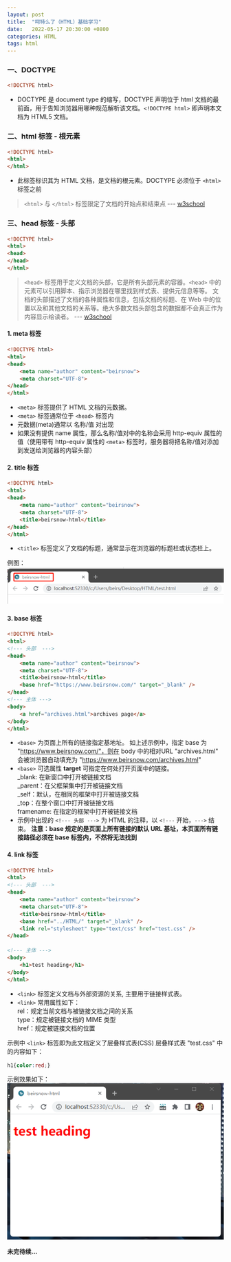 ```yaml
---
layout: post
title:  "呵特么了（HTML）基础学习"
date:   2022-05-17 20:30:00 +0800
categories: HTML
tags: html
---
```


### 一、DOCTYPE
```html
<!DOCTYPE html>
```
- DOCTYPE 是 document type 的缩写，DOCTYPE 声明位于 html 文档的最前面，用于告知浏览器用哪种规范解析该文档。`<!DOCTYPE html>` 即声明本文档为 HTML5 文档。

### 二、html 标签 - 根元素
```html
<!DOCTYPE html>
<html>
</html>
```
- 此标签标识其为 HTML 文档，是文档的根元素。DOCTYPE 必须位于 `<html>` 标签之前
>`<html>` 与 `</html>` 标签限定了文档的开始点和结束点 --- [w3school](https://www.w3school.com.cn)

### 三、head 标签 - 头部
```html
<!DOCTYPE html>
<html>
<head>
</head>    
</html>
```
>`<head>` 标签用于定义文档的头部，它是所有头部元素的容器。`<head>` 中的元素可以引用脚本、指示浏览器在哪里找到样式表、提供元信息等等。
文档的头部描述了文档的各种属性和信息，包括文档的标题、在 Web 中的位置以及和其他文档的关系等。绝大多数文档头部包含的数据都不会真正作为内容显示给读者。 --- [w3school](https://www.w3school.com.cn)

#### 1. meta 标签
```html
<!DOCTYPE html>
<html>
<head>
    <meta name="author" content="beirsnow">
    <meta charset="UTF-8">
</head>    
</html>
```
- `<meta>` 标签提供了 HTML 文档的元数据。
- `<meta>` 标签通常位于 `<head>` 标签内
- 元数据(meta)通常以 名称/值 对出现
- 如果没有提供 name 属性，那么名称/值对中的名称会采用 http-equiv 属性的值（使用带有 http-equiv 属性的 `<meta>` 标签时，服务器将把名称/值对添加到发送给浏览器的内容头部）

#### 2. title 标签
```html
<!DOCTYPE html>
<html>
<head>
    <meta name="author" content="beirsnow">
    <meta charset="UTF-8">
    <title>beirsnow-html</title>
</head>    
</html>
```
- `<title>` 标签定义了文档的标题，通常显示在浏览器的标题栏或状态栏上。

例图：
![title](/assets/images/html_examples/title-example.png)

#### 3. base 标签
```html
<!DOCTYPE html>
<html>
<!--- 头部  --->
<head>
    <meta name="author" content="beirsnow">
    <meta charset="UTF-8">
    <title>beirsnow-html</title>
    <base href="https://www.beirsnow.com/" target="_blank" />
</head>
<!--- 主体 --->
<body>
    <a href="archives.html">archives page</a>
</body>
</html>
```
- `<base>` 为页面上所有的链接指定基地址。
如上述示例中，指定 base 为 "https://www.beirsnow.com/"，则在 body 中的相对URL "archives.html" 会被浏览器自动填充为 "https://www.beirsnow.com/archives.html"
- `<base>` 可选属性 **target** 可指定在何处打开页面中的链接。  
_blank: 在新窗口中打开被链接文档  
_parent：在父框架集中打开被链接文档  
_self：默认，在相同的框架中打开被链接文档  
_top：在整个窗口中打开被链接文档  
framename: 在指定的框架中打开被链接文档
- 示例中出现的 `<!--- 头部 --->` 为 HTML 的注释，以 `<!---` 开始，`--->` 结束。
**注意：base 规定的是页面上所有链接的默认 URL 基址，本页面所有链接路径必须在 base 标签内，不然将无法找到**



#### 4. link 标签
```html
<!DOCTYPE html>
<html>
<!--- 头部  --->
<head>
    <meta name="author" content="beirsnow">
    <meta charset="UTF-8">
    <title>beirsnow-html</title>
    <base href="../HTML/" target="_blank" />
    <link rel="stylesheet" type="text/css" href="test.css" />
</head>

<!--- 主体 --->
<body>
    <h1>test heading</h1>
</body>
</html>
```
- `<link>` 标签定义文档与外部资源的关系, 主要用于链接样式表。  
- `<link>` 常用属性如下：  
rel：规定当前文档与被链接文档之间的关系  
type：规定被链接文档的 MIME 类型  
href：规定被链接文档的位置

示例中 `<link>` 标签即为此文档定义了层叠样式表(CSS)
层叠样式表 "test.css" 中的内容如下：
```css
h1{color:red;}
```
示例效果如下：
![link-css](/assets/images/html_examples/link-example.png)

**未完待续...**